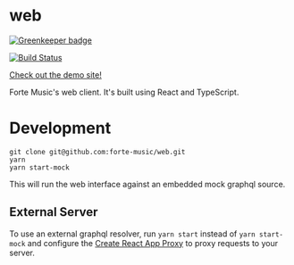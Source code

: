 # web

[![Greenkeeper badge](https://badges.greenkeeper.io/forte-music/web.svg)](https://greenkeeper.io/)

[![Build Status][build-status-image]][build-status]

[Check out the demo site!][demo-site]

Forte Music's web client. It's built using React and TypeScript.

# Development

    git clone git@github.com:forte-music/web.git
    yarn
    yarn start-mock

This will run the web interface against an embedded mock graphql source.

## External Server

To use an external graphql resolver, run `yarn start` instead of `yarn start-mock` and configure the
[Create React App Proxy][proxy-guide] to proxy requests to your server.

[demo-site]: https://forte.surge.sh/
[proxy-guide]: https://github.com/facebook/create-react-app/blob/cb1608b3e02e0eef5fd350f6e4cf5ce32bdfc215/packages/react-scripts/template/README.md#proxying-api-requests-in-development
[build-status-image]: https://img.shields.io/circleci/project/github/forte-music/web/master.svg
[build-status]: https://circleci.com/gh/forte-music/web
